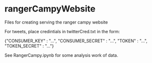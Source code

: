 # rangerCampyWebsite
Files for creating serving the ranger campy website

For tweets, place credintials in twitterCred.txt
in the form:

{"CONSUMER_KEY" : "...",
"CONSUMER_SECRET" : "...",
"TOKEN" : "...",
"TOKEN_SECRET" : "..."}

See RangerCampy.ipynb for some analysis work of data.
